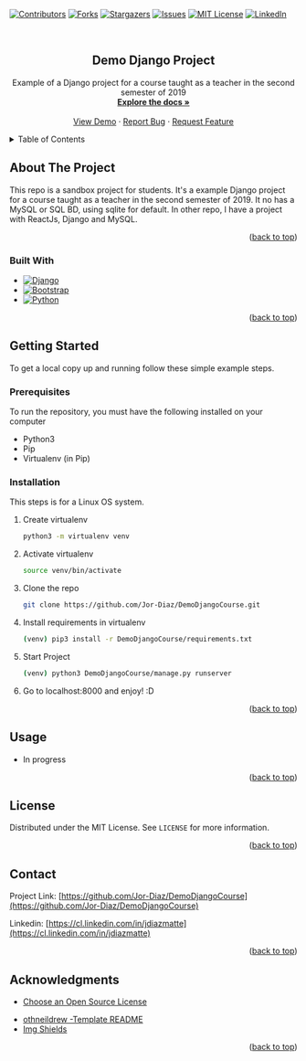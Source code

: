 <a name="readme-top"></a>

[![Contributors][contributors-shield]][contributors-url]
[![Forks][forks-shield]][forks-url]
[![Stargazers][stars-shield]][stars-url]
[![Issues][issues-shield]][issues-url]
[![MIT License][license-shield]][license-url]
[![LinkedIn][linkedin-shield]][linkedin-url]

<!-- PROJECT LOGO -->
<br />
<div align="center">
  <a href="https://github.com/Jor-Diaz/DemoDjangoCourse">
  </a>

<h2 align="center">Demo Django Project</h2>

  <p align="center">
    Example of a Django project for a course taught as a teacher in the second semester of 2019
    <br />
    <a href="https://github.com/Jor-Diaz/DemoDjangoCourse"><strong>Explore the docs »</strong></a>
    <br />
    <br />
    <a href="#">View Demo</a>
    ·
    <a href="https://github.com/Jor-Diaz/DemoDjangoCourse/issues">Report Bug</a>
    ·
    <a href="https://github.com/Jor-Diaz/DemoDjangoCourse/issues">Request Feature</a>
  </p>
</div>

<!-- TABLE OF CONTENTS -->
<details>
  <summary>Table of Contents</summary>
  <ol>
    <li>
      <a href="#about-the-project">About The Project</a>
      <ul>
        <li><a href="#built-with">Built With</a></li>
      </ul>
    </li>
    <li>
      <a href="#getting-started">Getting Started</a>
      <ul>
        <li><a href="#prerequisites">Prerequisites</a></li>
        <li><a href="#installation">Installation</a></li>
      </ul>
    </li>
    <li><a href="#usage">Usage</a></li>
    <li><a href="#license">License</a></li>
    <li><a href="#contact">Contact</a></li>
    <li><a href="#acknowledgments">Acknowledgments</a></li>
  </ol>
</details>

<!-- ABOUT THE PROJECT -->

## About The Project

This repo is a sandbox project for students. It's a example Django project for a course taught as a teacher in the second semester of 2019. It no has a MySQL or SQL BD, using sqlite for default. In other repo, I have a project with ReactJs, Django and MySQL.

<p align="right">(<a href="#readme-top">back to top</a>)</p>

### Built With

- [![Django][django]][django-url]
- [![Bootstrap][bootstrap]][bootstrap-url]
- [![Python][python]][python-url]

<p align="right">(<a href="#readme-top">back to top</a>)</p>

<!-- GETTING STARTED -->

## Getting Started

To get a local copy up and running follow these simple example steps.

### Prerequisites

To run the repository, you must have the following installed on your computer

- Python3
- Pip
- Virtualenv (in Pip)

### Installation

This steps is for a Linux OS system.

1. Create virtualenv
   ```sh
   python3 -m virtualenv venv
   ```
2. Activate virtualenv
   ```sh
   source venv/bin/activate
   ```
3. Clone the repo
   ```sh
   git clone https://github.com/Jor-Diaz/DemoDjangoCourse.git
   ```
4. Install requirements in virtualenv
   ```sh
   (venv) pip3 install -r DemoDjangoCourse/requirements.txt
   ```
5. Start Project
   ```sh
   (venv) python3 DemoDjangoCourse/manage.py runserver
   ```
6. Go to localhost:8000 and enjoy! :D

<p align="right">(<a href="#readme-top">back to top</a>)</p>

<!-- USAGE EXAMPLES -->

## Usage

- In progress

<p align="right">(<a href="#readme-top">back to top</a>)</p>

<!-- LICENSE -->

## License

Distributed under the MIT License. See `LICENSE` for more information.

<p align="right">(<a href="#readme-top">back to top</a>)</p>

<!-- CONTACT -->

## Contact

Project Link: [https://github.com/Jor-Diaz/DemoDjangoCourse](https://github.com/Jor-Diaz/DemoDjangoCourse)

Linkedin: [https://cl.linkedin.com/in/jdiazmatte](https://cl.linkedin.com/in/jdiazmatte)

<p align="right">(<a href="#readme-top">back to top</a>)</p>

<!-- ACKNOWLEDGMENTS -->

## Acknowledgments

- [Choose an Open Source License](https://choosealicense.com)

* [othneildrew -Template README](https://github.com/othneildrew/Best-README-Template)
* [Img Shields](https://shields.io)

<p align="right">(<a href="#readme-top">back to top</a>)</p>

<!-- MARKDOWN LINKS & IMAGES -->
<!-- https://www.markdownguide.org/basic-syntax/#reference-style-links -->

[contributors-shield]: https://img.shields.io/github/contributors/Jor-Diaz/DemoDjangoCourse.svg?style=for-the-badge
[contributors-url]: https://github.com/Jor-Diaz/DemoDjangoCourse/graphs/contributors
[forks-shield]: https://img.shields.io/github/forks/Jor-Diaz/DemoDjangoCourse.svg?style=for-the-badge
[forks-url]: https://github.com/Jor-Diaz/DemoDjangoCourse/network/members
[stars-shield]: https://img.shields.io/github/stars/Jor-Diaz/DemoDjangoCourse?style=for-the-badge
[stars-url]: https://github.com/Jor-Diaz/DemoDjangoCourse/stargazers
[issues-shield]: https://img.shields.io/github/issues/Jor-Diaz/DemoDjangoCourse.svg?style=for-the-badge
[issues-url]: https://github.com/Jor-Diaz/DemoDjangoCourse/issues
[license-shield]: https://img.shields.io/github/license/Jor-Diaz/DemoDjangoCourse.svg?style=for-the-badge
[license-url]: https://github.com/Jor-Diaz/DemoDjangoCourse/blob/master/LICENSE.txt
[linkedin-shield]: https://img.shields.io/badge/-LinkedIn-black.svg?style=for-the-badge&logo=linkedin&colorB=555
[linkedin-url]: https://cl.linkedin.com/in/jdiazmatte
[bootstrap]: https://img.shields.io/badge/Bootstrap-563D7C?style=for-the-badge&logo=bootstrap&logoColor=white
[bootstrap-url]: https://getbootstrap.com
[django-url]: https://www.djangoproject.com/
[django]: https://img.shields.io/badge/Django-092E20?style=for-the-badge&logo=django&logoColor=white
[python]: https://img.shields.io/badge/Python-3776AB?style=for-the-badge&logo=python&logoColor=white
[python-url]: https://www.python.org/
